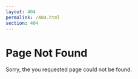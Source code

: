 ```yaml
---
layout: 404
permalink: /404.html
section: 404
---
```


# Page Not Found

Sorry, the you requested page could not be found.


